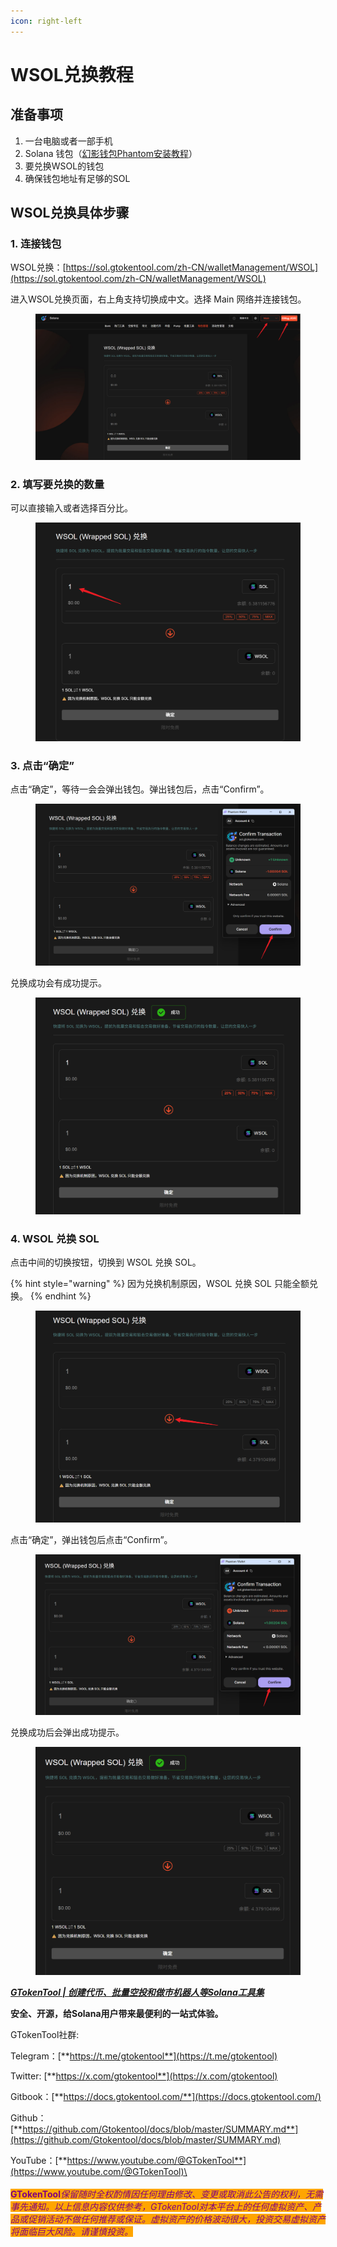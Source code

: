 ```yaml
---
icon: right-left
---
```


# WSOL兑换教程

## 准备事项 <a href="#zhun-bei-shi-xiang" id="zhun-bei-shi-xiang"></a>

1. 一台电脑或者一部手机
2. Solana 钱包（[幻影钱包Phantom安装教程](https://docs.gtokentool.com/solana/auxiliary-tutorial/phantom-wallet-installation)）
3. 要兑换WSOL的钱包
4. 确保钱包地址有足够的SOL

## WSOL兑换具体步骤

### 1. 连接钱包

WSOL兑换：[https://sol.gtokentool.com/zh-CN/walletManagement/WSOL](https://sol.gtokentool.com/zh-CN/walletManagement/WSOL)

进入WSOL兑换页面，右上角支持切换成中文。选择 Main 网络并连接钱包。

<figure><img src="../../.gitbook/assets/Snipaste_2025-09-23_15-24-28.png" alt=""><figcaption></figcaption></figure>

### 2. 填写要兑换的数量

可以直接输入或者选择百分比。

<figure><img src="../../.gitbook/assets/Snipaste_2025-09-23_15-27-12.png" alt=""><figcaption></figcaption></figure>

### 3. 点击“确定”

点击“确定”，等待一会会弹出钱包。弹出钱包后，点击“Confirm”。

<figure><img src="../../.gitbook/assets/Snipaste_2025-09-23_15-29-58.png" alt=""><figcaption></figcaption></figure>

兑换成功会有成功提示。

<figure><img src="../../.gitbook/assets/Snipaste_2025-09-23_15-30-38.png" alt=""><figcaption></figcaption></figure>

### 4. WSOL 兑换 SOL

点击中间的切换按钮，切换到 WSOL 兑换 SOL。

{% hint style="warning" %}
因为兑换机制原因，WSOL 兑换 SOL 只能全额兑换。
{% endhint %}

<figure><img src="../../.gitbook/assets/Snipaste_2025-09-23_15-35-56.png" alt=""><figcaption></figcaption></figure>

点击“确定”，弹出钱包后点击“Confirm”。

<figure><img src="../../.gitbook/assets/Snipaste_2025-09-23_15-37-38.png" alt=""><figcaption></figcaption></figure>

兑换成功后会弹出成功提示。

<figure><img src="../../.gitbook/assets/Snipaste_2025-09-23_15-38-17.png" alt=""><figcaption></figcaption></figure>

[_**GTokenTool | 创建代币、批量空投和做市机器人等Solana工具集**_](https://sol.gtokentool.com)

**安全、开源，给Solana用户带来最便利的一站式体验。**



GTokenTool社群:

Telegram：[**https://t.me/gtokentool**](https://t.me/gtokentool)

Twitter:  [**https://x.com/gtokentool**](https://x.com/gtokentool)

Gitbook：[**https://docs.gtokentool.com/**](https://docs.gtokentool.com/)

Github：[**https://github.com/Gtokentool/docs/blob/master/SUMMARY.md**](https://github.com/Gtokentool/docs/blob/master/SUMMARY.md)

YouTube：[**https://www.youtube.com/@GTokenTool**](https://www.youtube.com/@GTokenTool)\
\
\
<mark style="color:purple;background-color:orange;">**GTokenTool**</mark>_<mark style="color:purple;background-color:orange;">保留随时全权酌情因任何理由修改、变更或取消此公告的权利，无需事先通知。以上信息内容仅供参考，GTokenTool对本平台上的任何虚拟资产、产品或促销活动不做任何推荐或保证。虚拟资产的价格波动很大，投资交易虚拟资产将面临巨大风险。请谨慎投资。</mark>_
